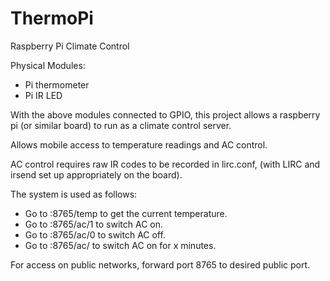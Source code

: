 # ThermoPi

Raspberry Pi Climate Control

Physical Modules:
- Pi thermometer
- Pi IR LED

With the above modules connected to GPIO, this project allows a raspberry pi (or similar board)
to run as a climate control server.

Allows mobile access to temperature readings and AC control.

AC control requires raw IR codes to be recorded in lirc.conf, (with LIRC and irsend set up appropriately on
the board).

The system is used as follows:

- Go to <pi url>:8765/temp to get the current temperature.
- Go to <pi url>:8765/ac/1 to switch AC on.
- Go to <pi url>:8765/ac/0 to switch AC off.
- Go to <pi url>:8765/ac/<x> to switch AC on for x minutes.

For access on public networks, forward port 8765 to desired public port.
